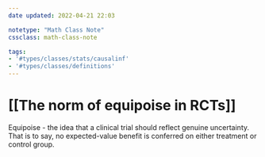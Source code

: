 ```yaml
---
date updated: 2022-04-21 22:03

notetype: "Math Class Note"
cssclass: math-class-note

tags: 
- '#types/classes/stats/causalinf'
- '#types/classes/definitions'
---
```


# [[The norm of equipoise in RCTs]]

Equipoise - the idea that a clinical trial should reflect genuine uncertainty. That is to say, no expected-value benefit is conferred on either treatment or control group.

